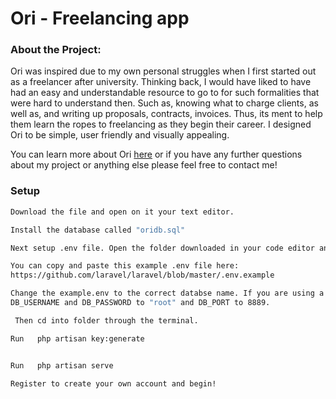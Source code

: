 
# Ori - Freelancing app

### About the Project: 
Ori was inspired due to my own personal struggles when I first started out as a freelancer after university. 
Thinking back, I would have liked to have had an easy and understandable resource to go to for such formalities that were hard 
to understand then. Such as, knowing what to charge clients, as well as, and writing up proposals, contracts, invoices.
Thus, its ment to help them learn the ropes to freelancing as they begin their career. I designed Ori to be simple, user friendly and visually appealing. 

You can learn more about Ori [here](https://sabrina53.github.io/oriPromoSite/) 
or if you have any further questions about my project or anything else please feel free to contact me! 


### Setup
```bash
Download the file and open on it your text editor. 
```
```bash
Install the database called "oridb.sql"
```
```bash
Next setup .env file. Open the folder downloaded in your code editor and create a new file.

You can copy and paste this example .env file here: 
https://github.com/laravel/laravel/blob/master/.env.example

Change the example.env to the correct databse name. If you are using a mac, then should also change the 
DB_USERNAME and DB_PASSWORD to "root" and DB_PORT to 8889.

```
```bash
 Then cd into folder through the terminal.
```

```bash
Run   php artisan key:generate
```

```bash

Run   php artisan serve 
```
```bash
Register to create your own account and begin!
```


